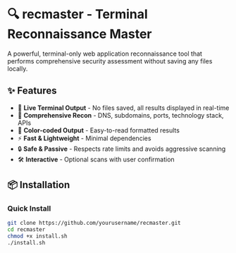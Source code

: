 # 🔍 recmaster - Terminal Reconnaissance Master

A powerful, terminal-only web application reconnaissance tool that performs comprehensive security assessment without saving any files locally.

## ✨ Features

- 🚀 **Live Terminal Output** - No files saved, all results displayed in real-time
- 🎯 **Comprehensive Recon** - DNS, subdomains, ports, technology stack, APIs
- 🎨 **Color-coded Output** - Easy-to-read formatted results
- ⚡ **Fast & Lightweight** - Minimal dependencies
- 🔒 **Safe & Passive** - Respects rate limits and avoids aggressive scanning
- 🛠️ **Interactive** - Optional scans with user confirmation

## 📦 Installation

### Quick Install
```bash
git clone https://github.com/yourusername/recmaster.git
cd recmaster
chmod +x install.sh
./install.sh
